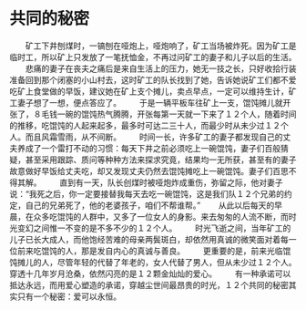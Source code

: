 # 共同的秘密
　　矿工下井刨煤时，一镐刨在哑炮上，哑炮响了，矿工当场被炸死。因为矿工是临时工，所以矿上只发放了一笔抚恤金，不再过问矿工的妻子和儿子以后的生活。 
　　悲痛的妻子在丧夫之痛后是来自生活上的压力，她无一技之长，只好收拾行装准备回到那个闭塞的小山村去，这时矿工的队长找到了她，告诉她说矿工们都不爱吃矿上食堂做的早饭，建议她在矿上支个摊儿，卖点早点，一定可以维持生计，矿工妻子想了一想，便点答应了。 
　　于是一辆平板车往矿上一支，馄饨摊儿就开张了，８毛钱一碗的馄饨热气腾腾，开张每第一天就一下来了１２个人，随着时间的推移，吃馄饨的人起来起多，最多时可达二三十人，而最少时从未少过１２个人。而且风霜雪雨，从不间断。 
　　时间一长，许多矿工的妻子都发现自己的丈夫养成了一个雷打不动的习惯：每天下井之前必须吃上一碗馄饨，妻子们百般猜疑，甚至采用跟踪、质问等种种方法来探求究竟，结果均一无所获，甚至有的妻子故意做好早饭给丈夫吃，却又发现丈夫仍然去馄饨摊吃上一碗馄饨。妻子们百思不得其解。 
　　直到有一天，队长创煤时被哑炮炸成重伤，弥留之际，他对妻子说：“我死之后，你一定要接替我每天去吃一碗馄饨，这是我们队１２个兄弟的约定，自己的兄弟死了，他的老婆孩子，咱们不帮谁帮。” 
　　从此以后每天的早晨，在众多吃馄饨的人群中，又多了一位女人的身影。来去匆匆的人流不断，而时光变幻之间惟一不变的是不多不少的１２个人。 
　　时光飞逝之间，当年矿工的儿子已长大成人，而他饱经苦难的母亲两鬓斑白，却依然用真诚的微笑面对着每一位前来吃馄饨的人，那是发自内心的真诚与善良。 
　　更重要的是，前来光临馄饨摊儿的人，尽管年轻的代替了年老的，女人代替了男人，但从未少过１２个人。穿透十几年岁月沧桑，依然闪亮的是１２颗金灿灿的爱心。 
　　有一种承诺可以抵达永远，而用爱心塑造的承诺，穿越尘世间最昂贵的时光，１２个共同的秘密其实只有一个秘密：爱可以永恒。
 